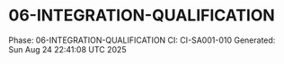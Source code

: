 # 06-INTEGRATION-QUALIFICATION
Phase: 06-INTEGRATION-QUALIFICATION
CI: CI-SA001-010
Generated: Sun Aug 24 22:41:08 UTC 2025
